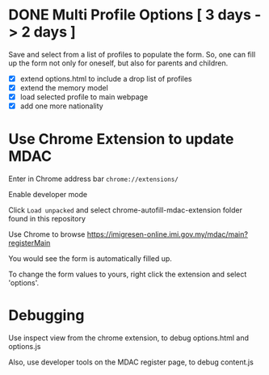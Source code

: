 # DONE Multi Profile Options [ 3 days -> 2 days ]
Save and select from a list of profiles to populate the form.
So, one can fill up the form not only for oneself, but also for parents and children.

- [X] extend options.html to include a drop list of profiles
- [X] extend the memory model
- [X] load selected profile to main webpage
- [X] add one more nationality
# Use Chrome Extension to update MDAC
Enter in Chrome address bar `chrome://extensions/`

Enable developer mode

Click `Load unpacked` and select chrome-autofill-mdac-extension folder found in this repository

Use Chrome to browse https://imigresen-online.imi.gov.my/mdac/main?registerMain

You would see the form is automatically filled up.

To change the form values to yours, right click the extension and select 'options'.

# Debugging
Use inspect view from the chrome extension, to debug options.html and options.js

Also, use developer tools on the MDAC register page, to debug content.js